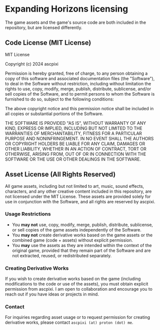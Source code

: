 # Expanding Horizons licensing
The game assets and the game's source code are both included in the repository, but are licensed differently.

## Code License (MIT License)
MIT License

Copyright (c) 2024 ascpixi

Permission is hereby granted, free of charge, to any person obtaining a copy
of this software and associated documentation files (the "Software"), to deal
in the Software without restriction, including without limitation the rights
to use, copy, modify, merge, publish, distribute, sublicense, and/or sell
copies of the Software, and to permit persons to whom the Software is
furnished to do so, subject to the following conditions:

The above copyright notice and this permission notice shall be included in all
copies or substantial portions of the Software.

THE SOFTWARE IS PROVIDED "AS IS", WITHOUT WARRANTY OF ANY KIND, EXPRESS OR
IMPLIED, INCLUDING BUT NOT LIMITED TO THE WARRANTIES OF MERCHANTABILITY,
FITNESS FOR A PARTICULAR PURPOSE AND NONINFRINGEMENT. IN NO EVENT SHALL THE
AUTHORS OR COPYRIGHT HOLDERS BE LIABLE FOR ANY CLAIM, DAMAGES OR OTHER
LIABILITY, WHETHER IN AN ACTION OF CONTRACT, TORT OR OTHERWISE, ARISING FROM,
OUT OF OR IN CONNECTION WITH THE SOFTWARE OR THE USE OR OTHER DEALINGS IN THE
SOFTWARE.

## Asset License (All Rights Reserved)
All game assets, including but not limited to art, music, sound effects, characters, and any other creative content included in this repository, are not licensed under the MIT License. These assets are provided solely for use in conjunction with the Software, and all rights are reserved by ascpixi.

### Usage Restrictions
- You **may not** use, copy, modify, merge, publish, distribute, sublicense, or sell copies of the game assets independently of the Software.
- You **may not** create derivative works based on the game assets or the combined game (code + assets) without explicit permission.
- You **may** use the assets as they are intended within the context of the original game, provided that they remain part of the Software and are not extracted, reused, or redistributed separately.

### Creating Derivative Works
If you wish to create derivative works based on the game (including modifications to the code or use of the assets), you must obtain explicit permission from ascpixi. I am open to collaboration and encourage you to reach out if you have ideas or projects in mind.

### Contact
For inquiries regarding asset usage or to request permission for creating derivative works, please contact `ascpixi (at) proton (dot) me`.
